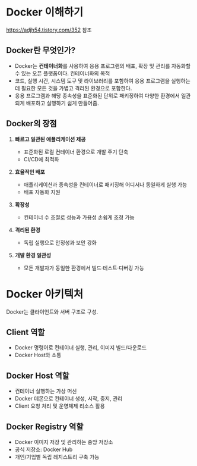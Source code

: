 # Docker 이해하기
https://adjh54.tistory.com/352 참조
## Docker란 무엇인가?
   - Docker는 **컨테이너화**를 사용하여 응용 프로그램의 배포, 확장 및 관리를 자동화할 수 있는 오픈 플랫폼이다.
컨테이너화의 목적
   - 코드, 실행 시간, 시스템 도구 및 라이브러리를 포함하여 응용 프로그램을 실행하는 데 필요한 모든 것을 가볍고 격리된 환경으로 포함한다.
   - 응용 프로그램과 해당 종속성을 표준화된 단위로 패키징하여 다양한 환경에서 일관되게 배포하고 실행하기 쉽게 만들어줌.

## Docker의 장점
1. **빠르고 일관된 애플리케이션 제공**  
   - 표준화된 로컬 컨테이너 환경으로 개발 주기 단축  
   - CI/CD에 최적화

2. **효율적인 배포**  
   - 애플리케이션과 종속성을 컨테이너로 패키징해 어디서나 동일하게 실행 가능  
   - 배포 자동화 지원

3. **확장성**  
   - 컨테이너 수 조절로 성능과 가용성 손쉽게 조정 가능

4. **격리된 환경**  
   - 독립 실행으로 안정성과 보안 강화

5. **개발 환경 일관성**  
   - 모든 개발자가 동일한 환경에서 빌드·테스트·디버깅 가능

# Docker 아키텍처

Docker는 클라이언트와 서버 구조로 구성.

## Client 역할
   - Docker 명령어로 컨테이너 실행, 관리, 이미지 빌드/다운로드
   - Docker Host와 소통

## Docker Host 역할
   - 컨테이너 실행하는 가상 머신
   - Docker 데몬으로 컨테이너 생성, 시작, 중지, 관리
   - Client 요청 처리 및 운영체제 리소스 활용

## Docker Registry 역할
   - Docker 이미지 저장 및 관리하는 중앙 저장소
   - 공식 저장소: Docker Hub
   - 개인/기업별 독립 레지스트리 구축 가능